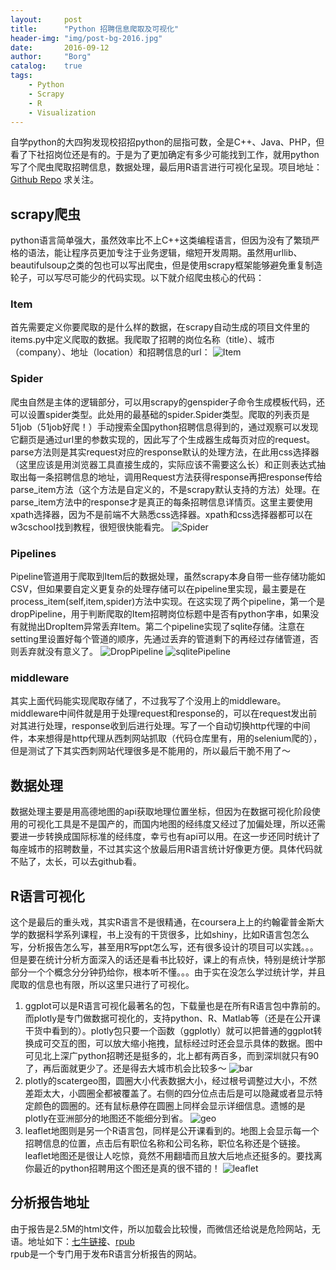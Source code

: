 ```yaml
---
layout: 	post
title:		"Python 招聘信息爬取及可视化"
header-img:	"img/post-bg-2016.jpg"
date:		2016-09-12
author: 	"Borg"
catalog:	true
tags:
    - Python
    - Scrapy
    - R
    - Visualization
---
```


自学python的大四狗发现校招招python的屈指可数，全是C++、Java、PHP，但看了下社招岗位还是有的。于是为了更加确定有多少可能找到工作，就用python写了个爬虫爬取招聘信息，数据处理，最后用R语言进行可视化呈现。项目地址：[Github Repo](https://github.com/BigBorg/Scrapy-playground) 求关注。

## scrapy爬虫
python语言简单强大，虽然效率比不上C++这类编程语言，但因为没有了繁琐严格的语法，能让程序员更加专注于业务逻辑，缩短开发周期。虽然用urllib、beautifulsoup之类的包也可以写出爬虫，但是使用scrapy框架能够避免重复制造轮子，可以写尽可能少的代码实现。以下就介绍爬虫核心的代码：

### Item
首先需要定义你要爬取的是什么样的数据，在scrapy自动生成的项目文件里的items.py中定义爬取的数据。我爬取了招聘的岗位名称（title）、城市（company）、地址（location）和招聘信息的url：
![Item](http://49.234.222.112:8080/static//githubrepo/scrapy/Item.png)

### Spider
爬虫自然是主体的逻辑部分，可以用scrapy的genspider子命令生成模板代码，还可以设置spider类型。此处用的最基础的spider.Spider类型。爬取的列表页是51job（51job好爬！）手动搜索全国python招聘信息得到的，通过观察可以发现它翻页是通过url里的参数实现的，因此写了个生成器生成每页对应的request。parse方法则是其实request对应的response默认的处理方法，在此用css选择器（这里应该是用浏览器工具直接生成的，实际应该不需要这么长）和正则表达式抽取出每一条招聘信息的地址，调用Request方法获得response再把response传给parse_item方法（这个方法是自定义的，不是scrapy默认支持的方法）处理。在parse_item方法中的response才是真正的每条招聘信息详情页。这里主要使用xpath选择器，因为不是前端不大熟悉css选择器。xpath和css选择器都可以在w3cschool找到教程，很短很快能看完。
![Spider](http://49.234.222.112:8080/static//githubrepo/scrapy/spider.png)

### Pipelines
Pipeline管道用于爬取到Item后的数据处理，虽然scrapy本身自带一些存储功能如CSV，但如果要自定义更复杂的处理存储可以在pipeline里实现，最主要是在process_item(self,item,spider)方法中实现。在这实现了两个pipeline，第一个是dropPipeline，用于判断爬取的Item招聘岗位标题中是否有python字串，如果没有就抛出DropItem异常丢弃Item。第二个pipeline实现了sqlite存储。注意在setting里设置好每个管道的顺序，先通过丢弃的管道剩下的再经过存储管道，否则丢弃就没有意义了。
![DropPipeline](http://49.234.222.112:8080/static//githubrepo/scrapy/dropPipieline.png)
![sqlitePipeline](http://49.234.222.112:8080/static//githubrepo/scrapy/sqlitePipeline.png)

### middleware
其实上面代码能实现爬取存储了，不过我写了个没用上的middleware。middleware中间件就是用于处理request和response的，可以在request发出前对其进行处理，response收到后进行处理。写了一个自动切换http代理的中间件，本来想得是http代理从西刺网站抓取（代码仓库里有，用的selenium爬的），但是测试了下其实西刺网站代理很多是不能用的，所以最后干脆不用了～

## 数据处理
数据处理主要是用高德地图的api获取地理位置坐标，但因为在数据可视化阶段使用的可视化工具是不是国产的，而国内地图的经纬度又经过了加偏处理，所以还需要进一步转换成国际标准的经纬度，幸亏也有api可以用。在这一步还同时统计了每座城市的招聘数量，不过其实这个放最后用R语言统计好像更方便。具体代码就不贴了，太长，可以去github看。

## R语言可视化
这个是最后的重头戏，其实R语言不是很精通，在coursera上上的约翰霍普金斯大学的数据科学系列课程，书上没有的干货很多，比如shiny，比如R语言包怎么写，分析报告怎么写，甚至用R写ppt怎么写，还有很多设计的项目可以实践。。。但是要在统计分析方面深入的话还是看书比较好，课上的有点快，特别是统计学那部分一个个概念分分钟扔给你，根本听不懂。。。由于实在没怎么学过统计学，并且爬取的信息也有限，所以这里只进行了可视化。

1. ggplot可以是R语言可视化最著名的包，下载量也是在所有R语言包中靠前的。而plotly是专门做数据可视化的，支持python、R、Matlab等（还是在公开课干货中看到的）。plotly包只要一个函数（ggplotly）就可以把普通的ggplot转换成可交互的图，可以放大缩小拖拽，鼠标经过时还会显示具体的数据。图中可见北上深广python招聘还是挺多的，北上都有两百多，而到深圳就只有90了，再后面就更少了。还是得去大城市机会比较多～
![bar](https://github.com/BigBorg/Scrapy-playground/raw/master/R-visualization/img/bar.png)
2. plotly的scatergeo图，圆圈大小代表数据大小，经过根号调整过大小，不然差距太大，小圆圈全都被覆盖了。右侧的四分位点击后是可以隐藏或者显示特定颜色的圆圈的。还有鼠标悬停在圆圈上同样会显示详细信息。遗憾的是plotly在亚洲部分的地图还不能细分到省。
![geo](https://github.com/BigBorg/Scrapy-playground/raw/master/R-visualization/img/geo.png)
3. leaflet地图则是另一个R语言包，同样是公开课看到的。地图上会显示每一个招聘信息的位置，点击后有职位名称和公司名称，职位名称还是个链接。leaflet地图还是很让人吃惊，竟然不用翻墙而且放大后地点还挺多的。要找离你最近的python招聘用这个图还是真的很不错的！
![leaflet](https://github.com/BigBorg/Scrapy-playground/raw/master/R-visualization/img/leaflet.png)  

## 分析报告地址
由于报告是2.5M的html文件，所以加载会比较慢，而微信还给说是危险网站，无语。地址如下：[七牛链接](http://49.234.222.112:8080/static//githubrepo/scrapy/RAnalysis.html)、[rpub](http://rpubs.com/Borg/208385)  
rpub是一个专门用于发布R语言分析报告的网站。
